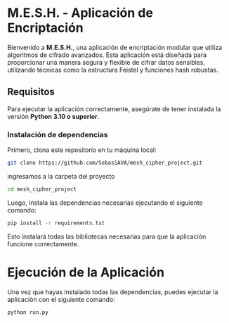 # M.E.S.H. - Aplicación de Encriptación

Bienvenido a **M.E.S.H.**, una aplicación de encriptación modular que utiliza algoritmos de cifrado avanzados. Esta aplicación está diseñada para proporcionar una manera segura y flexible de cifrar datos sensibles, utilizando técnicas como la estructura Feistel y funciones hash robustas.

## Requisitos

Para ejecutar la aplicación correctamente, asegúrate de tener instalada la versión **Python 3.10 o superior**.

### Instalación de dependencias

Primero, clona este repositorio en tu máquina local:

```bash
git clone https://github.com/SebasSAVA/mesh_cipher_project.git
```

ingresamos a la carpeta del proyecto

```bash
cd mesh_cipher_project
```

Luego, instala las dependencias necesarias ejecutando el siguiente comando:

```bash
pip install -r requirements.txt
```

Esto instalará todas las bibliotecas necesarias para que la aplicación funcione correctamente.

# Ejecución de la Aplicación

Una vez que hayas instalado todas las dependencias, puedes ejecutar la aplicación con el siguiente comando:

```bash
python run.py
```

